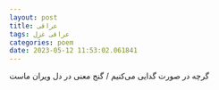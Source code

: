 ```yaml
---
layout: post
title: عراقی
tags: عراقی غزل
categories: poem
date: 2023-05-12 11:53:02.061841
---
```


گرچه در صورت گدایی می‌کنیم / گنج معنی در دل ویران ماست